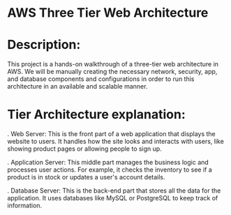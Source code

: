 # AWS Three Tier Web Architecture
# Description:
This project is a hands-on walkthrough of a three-tier web architecture in AWS. We will be manually creating the necessary network, security, app, and database components and configurations in order to run this architecture in an available and scalable manner.

# Tier Architecture explanation:
. Web Server: This is the front part of a web application that displays the website to users. It handles how the site looks and interacts with users, like showing product pages or allowing people to sign up.

. Application Server: This middle part manages the business logic and processes user actions. For example, it checks the inventory to see if a product is in stock or updates a user's account details.

. Database Server: This is the back-end part that stores all the data for the application. It uses databases like MySQL or PostgreSQL to keep track of information.
